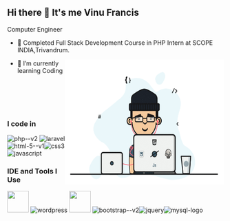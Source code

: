 ## Hi there 👋 It's me Vinu Francis

Computer Engineer 
- 🌱 Completed Full Stack Development Course in PHP Intern at SCOPE INDIA,Trivandrum.
<img align="right" width="370" height="290" src="https://raw.githubusercontent.com/kvssankar/kvssankar/main/programmer.gif">
                                               
- 🌱 I’m currently learning Coding

<br />
<br />
<br />
<br />
  
### I code in

<img width="64" height="64" src="https://img.icons8.com/nolan/64/php--v2.png" alt="php--v2"/> <img width="48" height="48" src="https://img.icons8.com/fluency/48/laravel.png" alt="laravel"/> <img width="48" height="48" src="https://img.icons8.com/color/48/html-5--v1.png" alt="html-5--v1"/><img width="48" height="48" src="https://img.icons8.com/fluency/48/css3.png" alt="css3"/><img width="48" height="48" src="https://img.icons8.com/fluency/48/javascript.png" alt="javascript"/>
### IDE and Tools I Use
<img height="50" width="50" src="https://img.icons8.com/color/48/000000/visual-studio-code-2019.png"/>  <img width="48" height="48" src="https://img.icons8.com/color/48/wordpress.png" alt="wordpress"/>
<img height="50" width="50" src="https://img.icons8.com/color/50/000000/git.png"/> <img width="48" height="48" src="https://img.icons8.com/color/48/bootstrap--v2.png" alt="bootstrap--v2"/><img width="50" height="50" src="https://img.icons8.com/ios/50/000000/jquery.png" alt="jquery"/><img width="48" height="48" src="https://img.icons8.com/color/48/mysql-logo.png" alt="mysql-logo"/>

